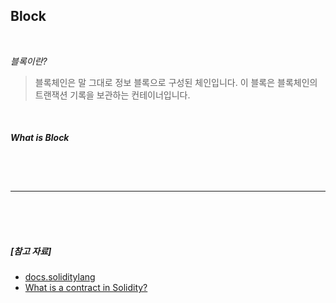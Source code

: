 ## Block

<br>

*블록이란?*

> 블록체인은 말 그대로 정보 블록으로 구성된 체인입니다. 이 블록은 블록체인의 트랜잭션 기록을 보관하는 컨테이너입니다. 
<br>

##### What is Block

<br>

<br>

#### 

---


<br>

<br>

<br>

##### [참고 자료]

- [docs.soliditylang](https://docs.soliditylang.org/en/v0.8.19/contracts.html)
- [What is a contract in Solidity?](https://https://www.educative.io/answers/what-is-a-contract-in-solidity.com/611)
